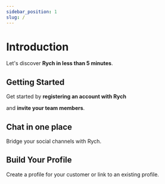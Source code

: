 ```yaml
---
sidebar_position: 1
slug: /
---
```


# Introduction

Let's discover **Rych in less than 5 minutes**.

## Getting Started

Get started by **registering an account with Rych**

and **invite your team members**.

## Chat in one place

Bridge your social channels with Rych.

## Build Your Profile

Create a profile for your customer or link to an existing profile.
